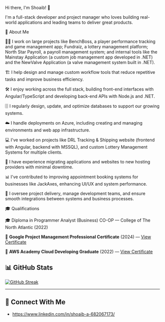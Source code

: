 Hi there, I'm Shoaib! 👋

I'm a full-stack developer and project manager who loves building real-world applications and leading teams to deliver great products.

🚀 About Me

🧑‍💻 I work on large projects like BenchBoss, a player performance tracking and game management app; Fundraiz, a lottery management platform; North Star Payroll, a payroll management system; and internal tools like the Mainstay Application (a custom job management app developed in .NET) and the NewValve Application (a valve management system built in .NET).

🏗️ I help design and manage custom workflow tools that reduce repetitive tasks and improve business efficiency.

🛠️ I enjoy working across the full stack, building front-end interfaces with Angular/TypeScript and developing back-end APIs with Node.js and .NET.

🗄️ I regularly design, update, and optimize databases to support our growing systems.

☁️ I handle deployments on Azure, including creating and managing environments and web app infrastructure.

💻 I've worked on projects like DRL Tracking & Shipping website (frontend with Angular, backend with MSSQL), and custom Lottery Management Systems for multiple clients.

🔄 I have experience migrating applications and websites to new hosting providers with minimal downtime.

📊 I've contributed to improving appointment booking systems for businesses like JackAxes, enhancing UI/UX and system performance.

🧩 I oversee project delivery, manage development teams, and ensure smooth integrations between systems and business processes.

🎓 Qualifications

🎓 Diploma in Programmer Analyst (Business) CO-OP — College of The North Atlantic (2022)

📜 **Google Project Management Professional Certificate** (2024) — [View Certificate](https://www.credly.com/earner/earned/badge/c171764f-a52d-4536-ac59-69ea71cb4932)
  
📜 **AWS Academy Cloud Developing Graduate** (2022) — [View Certificate](https://www.credly.com/earner/earned/badge/c2195211-5d46-4f77-8a55-958d5b14d499)


## 📊 GitHub Stats


[![GitHub Streak](https://streak-stats.demolab.com?user=ShoaibAdnan&theme=dark)](https://git.io/streak-stats)

---

## 🔗 Connect With Me
- https://www.linkedin.com/in/shoaib-a-682067173/


